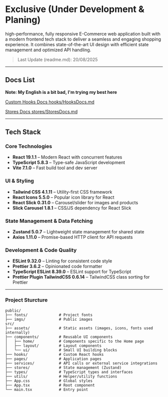 # Exclusive (Under Development & Planing)

high-performance, fully responsive E-Commerce web application built with a modern frontend tech stack to deliver a seamless and engaging shopping experience.
It combines state-of-the-art UI design with efficient state management and optimized API handling.

> Last Update (readme.md): 20/08/2025

---

## Docs List

**Note: My English is a bit bad, I'm trying my best here**

[Custom Hooks Docs hooks/HooksDocs.md](./src/hooks/HooksDocs.md)

[Stores Docs stores/StoresDocs.md](./src/stores/StoresDocs.md)

---

## Tech Stack

### **Core Technologies**

- **React 19.1.1** – Modern React with concurrent features
- **TypeScript 5.8.3** – Type-safe JavaScript development
- **Vite 7.1.0** – Fast build tool and dev server

### **UI & Styling**

- **Tailwind CSS 4.1.11** – Utility-first CSS framework
- **React Icons 5.5.0** – Popular icon library for React
- **React Slick 0.31.0** – Carousel/slider for images and products
- **Slick Carousel 1.8.1** – CSS/JS dependency for React Slick

### **State Management & Data Fetching**

- **Zustand 5.0.7** – Lightweight state management for shared state
- **Axios 1.11.0** – Promise-based HTTP client for API requests

### **Development & Code Quality**

- **ESLint 9.32.0** – Linting for consistent code style
- **Prettier 3.6.2** – Opinionated code formatter
- **TypeScript ESLint 8.39.0** – ESLint support for TypeScript
- **Prettier Plugin TailwindCSS 0.6.14** – TailwindCSS class sorting for Prettier

---

### **Project Sturcture**

```
public/
├── fonts/              # Project fonts
├── imgs/               # Public images
src/
├── assets/             # Static assets (images, icons, fonts used internally)
├── components/         # Reusable UI components
│   ├── home/           # Components specific to the Home page
│   ├── layout/         # Layout components
│   └── ui/             # Small UI building blocks
├── hooks/              # Custom React hooks
├── pages/              # Application pages
├── services/           # API calls or external service integrations
├── stores/             # State management (Zustand)
├── types/              # TypeScript types and interfaces
├── utils/              # Helper/utility functions
├── App.css             # Global styles
├── App.tsx             # Root component
└── main.tsx            # Entry point

```
